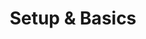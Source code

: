 ---
title: Setup & Basics
icon: pen-to-square
index: false
article: false
dir:
  order: 1
  expanded: false
  index: false
---
